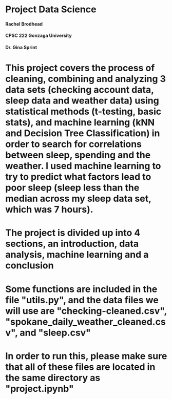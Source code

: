 # Project Data Science
#### Rachel Brodhead
#### CPSC 222 Gonzaga University
#### Dr. Gina Sprint

# This project covers the process of cleaning, combining and analyzing 3 data sets (checking account data, sleep data and weather data) using statistical methods (t-testing, basic stats), and machine learning (kNN and Decision Tree Classification) in order to search for correlations between sleep, spending and the weather.  I used machine learning to try to predict what factors lead to poor sleep (sleep less than the median across my sleep data set, which was 7 hours).  
# The project is divided up into 4 sections, an introduction, data analysis, machine learning and a conclusion
# Some functions are included in the file "utils.py", and the data files we will use are "checking-cleaned.csv", "spokane_daily_weather_cleaned.csv", and "sleep.csv"
# In order to run this, please make sure that all of these files are located in the same directory as "project.ipynb"
